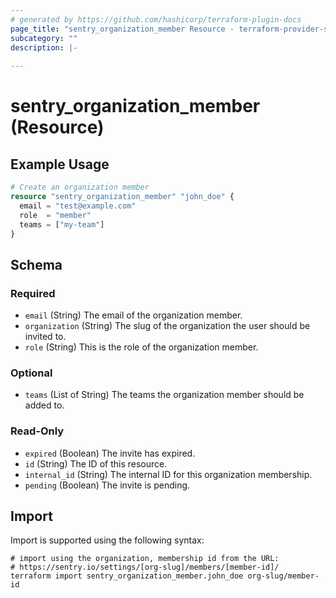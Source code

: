 ```yaml
---
# generated by https://github.com/hashicorp/terraform-plugin-docs
page_title: "sentry_organization_member Resource - terraform-provider-sentry"
subcategory: ""
description: |-
  
---
```


# sentry_organization_member (Resource)



## Example Usage

```terraform
# Create an organization member
resource "sentry_organization_member" "john_doe" {
  email = "test@example.com"
  role  = "member"
  teams = ["my-team"]
}
```

<!-- schema generated by tfplugindocs -->
## Schema

### Required

- `email` (String) The email of the organization member.
- `organization` (String) The slug of the organization the user should be invited to.
- `role` (String) This is the role of the organization member.

### Optional

- `teams` (List of String) The teams the organization member should be added to.

### Read-Only

- `expired` (Boolean) The invite has expired.
- `id` (String) The ID of this resource.
- `internal_id` (String) The internal ID for this organization membership.
- `pending` (Boolean) The invite is pending.

## Import

Import is supported using the following syntax:

```shell
# import using the organization, membership id from the URL:
# https://sentry.io/settings/[org-slug]/members/[member-id]/
terraform import sentry_organization_member.john_doe org-slug/member-id
```
